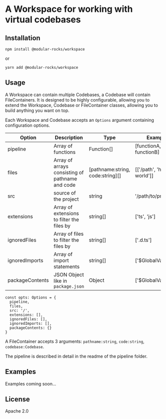 # A Workspace for working with virtual codebases

## Installation

`npm install @modular-rocks/workspace`

or 

`yarn add @modular-rocks/workspace` 


## Usage

A Workspace can contain multiple Codebases, a Codebase will contain FileContainers. It is designed to be highly configurable, allowing you to extend the Workspace, Codebase or FileContainer classes, allowing you to build anything you want on top.

Each Workspace and Codebase accepts an `Options` argument containing configuration options. 

| Option | Description | Type |  Example | 
| -------- | -------- | -------- | -------- |
| pipeline | Array of functions | Function[] | [functionA, functionB] | 
| files | Array of arrays consisting of pathname and code | [pathname:string, code:string][] | [['/path', 'hello world']] |
| src | source of the project | string | '/path/to/project' | 
| extensions | Array of extensions to filter the files by | string[] | ['ts', 'js'] | 
| ignoredFiles | Array of files to filter the files by | string[] | ['.d.ts'] | 
| ignoredImports | Array of import statements | string[] | ['$GlobalVariable'] | 
| packageContents | JSON Object like in `package.json` | Object | ['$GlobalVariable'] | 

    const opts: Options = {
      pipeline, 
      files, 
      src: '/', 
      extensions: [], 
      ignoredFiles: [], 
      ignoredImports: [],
      packageContents: {}
    }

A FileContainer accepts 3 arguments: `pathname:string`, `code:string`, `codebase:Codebase`.

The pipeline is described in detail in the readme of the pipeline folder.

## Examples

Examples coming soon...

## License

Apache 2.0